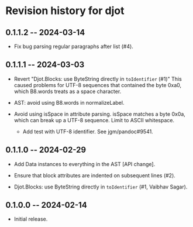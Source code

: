 # Revision history for djot

## 0.1.1.2 -- 2024-03-14

* Fix bug parsing regular paragraphs after list (#4).

## 0.1.1.1 -- 2024-03-03

* Revert "Djot.Blocks: use ByteString directly in `toIdentifier` (#1)"
  This caused problems for UTF-8 sequences that contained the
  byte 0xa0, which B8.words treats as a space character.

* AST: avoid using B8.words in normalizeLabel.

* Avoid using isSpace in attribute parsing. isSpace matches a byte 0x0a,
  which can break up a UTF-8 sequence. Limit to ASCII whitespace.

  * Add test with UTF-8 identifier. See jgm/pandoc#9541.

## 0.1.1.0 -- 2024-02-29

* Add Data instances to everything in the AST [API change].

* Ensure that block attributes are indented on subsequent lines (#2).

* Djot.Blocks: use ByteString directly in `toIdentifier` (#1,
  Vaibhav Sagar).

## 0.1.0.0 -- 2024-02-14

* Initial release.

